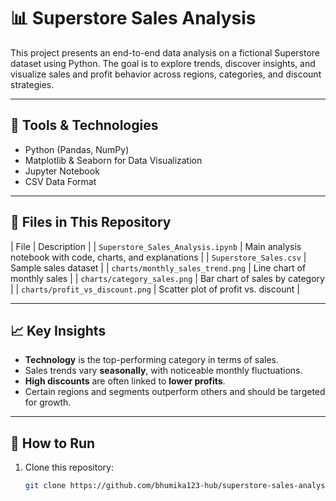 # 📊 Superstore Sales Analysis

This project presents an end-to-end data analysis on a fictional Superstore dataset using Python. The goal is to explore trends, discover insights, and visualize sales and profit behavior across regions, categories, and discount strategies.

---

## 🧰 Tools & Technologies

- Python (Pandas, NumPy)
- Matplotlib & Seaborn for Data Visualization
- Jupyter Notebook
- CSV Data Format

---

## 📁 Files in This Repository

| File | Description |
| `Superstore_Sales_Analysis.ipynb` | Main analysis notebook with code, charts, and explanations |
| `Superstore_Sales.csv` | Sample sales dataset |
| `charts/monthly_sales_trend.png` | Line chart of monthly sales |
| `charts/category_sales.png` | Bar chart of sales by category |
| `charts/profit_vs_discount.png` | Scatter plot of profit vs. discount |

---

## 📈 Key Insights

- **Technology** is the top-performing category in terms of sales.
- Sales trends vary **seasonally**, with noticeable monthly fluctuations.
- **High discounts** are often linked to **lower profits**.
- Certain regions and segments outperform others and should be targeted for growth.

---

## 🚀 How to Run

1. Clone this repository:
   ```bash
   git clone https://github.com/bhumika123-hub/superstore-sales-analysis.git
